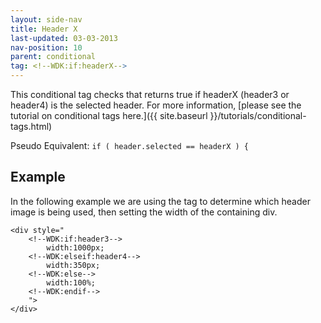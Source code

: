```yaml
---
layout: side-nav
title: Header X
last-updated: 03-03-2013
nav-position: 10
parent: conditional
tag: <!--WDK:if:headerX-->
---
```


This conditional tag checks that returns true if headerX (header3 or header4) is the selected header.
For more information, [please see the tutorial on conditional tags here.]({{ site.baseurl }}/tutorials/conditional-tags.html)

Pseudo Equivalent:
`if ( header.selected == headerX ) {`

## Example
In the following example we are using the tag to determine which header image is being used, then setting the width of the containing div.

~~~
<div style="
	<!--WDK:if:header3--> 
		width:1000px;
	<!--WDK:elseif:header4-->
		width:350px;
	<!--WDK:else-->
		width:100%;
	<!--WDK:endif-->
	">
</div>
~~~